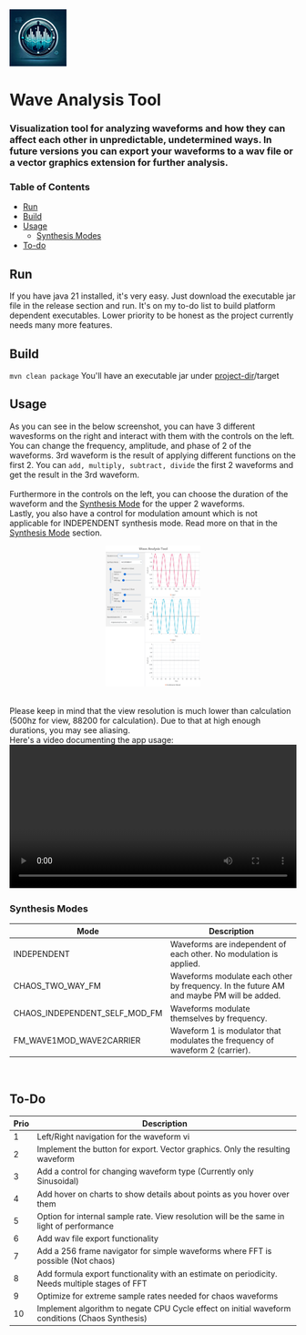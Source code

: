 <div>
<div>
  <img width="100" src="./github-assets/wavetoolicon.png">
</div>
<div></div>
<h1>Wave Analysis Tool</h1>
</div>

### Visualization tool for analyzing waveforms and how they can affect each other in unpredictable, undetermined ways. In future versions you can export your waveforms to a wav file or a vector graphics extension for further analysis.

### Table of Contents

- [Run](#run)
- [Build](#build)
- [Usage](#usage)
    - [Synthesis Modes](#synth-mode)
- [To-do](#to-do)

## Run
If you have java 21 installed, it's very easy. Just download the executable jar file in the release section and run. 
It's on my to-do list to build platform dependent executables. Lower priority to be honest as the project currently needs many more features.

## Build
`mvn clean package`
You'll have an executable jar under [project-dir](./)/target

## Usage
As you can see in the below screenshot, you can have 3 different wavesforms on the right and interact with them with the controls on the left. <br/>
You can change the frequency, amplitude, and phase of 2 of the waveforms. 3rd waveform is the result of applying different functions on the first 2. You can `add, multiply, subtract, divide` the first 2 waveforms and get the result in the 3rd waveform. <br/><br/>
Furthermore in the controls on the left, you can choose the duration of the waveform and the [Synthesis Mode](#synth-mode) for the upper 2 waveforms. <br/>
Lastly, you also have a control for modulation amount which is not applicable for INDEPENDENT synthesis mode. Read more on that in the [Synthesis Mode](#synth-mode) section. <br/>

<p align="center">
<img width="33%" src="./github-assets/app_screenshot_landing.png" alt="Screenshot of app UI">
</p>
 <br/>
Please keep in mind that the view resolution is much lower than calculation (500hz for view, 88200 for calculation). Due to that at high enough durations, you may see aliasing. <br/>
Here's a video documenting the app usage:

<video width="100%" controls>
  <source src="./github-assets/app_usage_recording.mp4" type="video/mp4">
</video>

<a id="synth-mode"></a>
### Synthesis Modes
| Mode                         | Description                                                                                 |
|------------------------------|---------------------------------------------------------------------------------------------|
| INDEPENDENT                  | Waveforms are independent of each other. No modulation is applied.                          |
| CHAOS_TWO_WAY_FM             | Waveforms modulate each other by frequency. In the future AM and maybe PM will be added.    |
|CHAOS_INDEPENDENT_SELF_MOD_FM | Waveforms modulate themselves by frequency.                                                 |
|FM_WAVE1MOD_WAVE2CARRIER      | Waveform 1 is modulator that modulates the frequency of waveform 2 (carrier).               |
<br/>

<a id="To-Do"></a>
## To-Do
| Prio | Description                                                                                     |
|------|-------------------------------------------------------------------------------------------------|
| 1    | Left/Right navigation for the waveform vi                                                       |
| 2    | Implement the button for export. Vector graphics. Only the resulting waveform                   |
| 3    | Add a control for changing waveform type (Currently only Sinusoidal)                            |
| 4    | Add hover on charts to show details about points as you hover over them                         |
| 5    | Option for internal sample rate. View resolution will be the same in light of performance       |
| 6    | Add wav file export functionality                                                               |
| 7    | Add a 256 frame navigator for simple waveforms where FFT is possible (Not chaos)                |
| 8    | Add formula export functionality with an estimate on periodicity. Needs multiple stages of FFT  |
| 9    | Optimize for extreme sample rates needed for chaos waveforms                                    |
| 10   | Implement algorithm to negate CPU Cycle effect on initial waveform conditions (Chaos Synthesis) |
